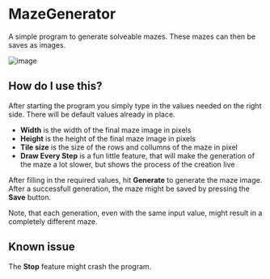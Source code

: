 # MazeGenerator

A simple program to generate solveable mazes. These mazes can then be saves as images.

![image](https://user-images.githubusercontent.com/36928284/188883010-fe818e87-c526-4074-8fbc-ab4e655eea1b.png)

## How do I use this?

After starting the program you simply type in the values needed on the right side. There will be default values already in place.

- __Width__ is the width of the final maze image in pixels
- __Height__ is the height of the final maze image in pixels
- __Tile size__ is the size of the rows and collumns of the maze in pixel
- __Draw Every Step__ is a fun little feature, that will make the generation of the maze a lot slower, but shows the process of the creation live

After filling in the required values, hit __Generate__ to generate the maze image. After a successfull generation, the maze might be saved by pressing the __Save__ button.

Note, that each generation, even with the same input value, might result in a completely different maze.

## Known issue

The __Stop__ feature might crash the program.
